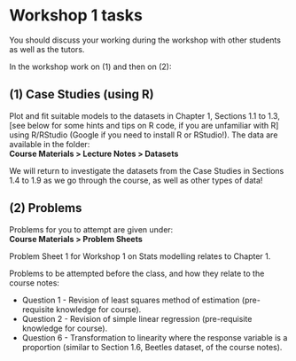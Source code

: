 # Workshop 1 tasks

You should discuss your working during the workshop with other students as well as the tutors.

In the workshop work on (1) and then on (2):

## (1) Case Studies (using R)

Plot and fit suitable models to the datasets in Chapter 1, Sections 1.1 to 1.3, [see below for some hints and tips on R code, if you are unfamiliar with R] using R/RStudio (Google if you need to install R or RStudio!). The data are available in the folder:  
**Course Materials > Lecture Notes > Datasets**

We will return to investigate the datasets from the Case Studies in Sections 1.4 to 1.9 as we go through the course, as well as other types of data!

## (2) Problems

Problems for you to attempt are given under:  
**Course Materials > Problem Sheets**

Problem Sheet 1 for Workshop 1 on Stats modelling relates to Chapter 1.

Problems to be attempted before the class, and how they relate to the course notes:

- Question 1 - Revision of least squares method of estimation (pre-requisite knowledge for course).
- Question 2 - Revision of simple linear regression (pre-requisite knowledge for course).
- Question 6 - Transformation to linearity where the response variable is a proportion (similar to Section 1.6, Beetles dataset, of the course notes).
